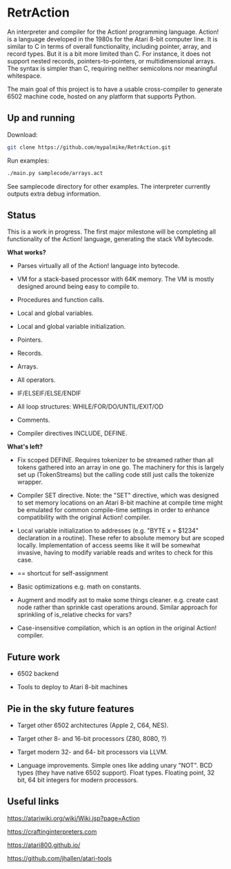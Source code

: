 # RetrAction

An interpreter and compiler for the Action! programming language. Action! is a language developed in the 1980s for the Atari 8-bit computer line. It is similar to C in terms of overall functionality, including pointer, array, and record types. But it is a bit more limited than C. For instance, it does not support nested records, pointers-to-pointers, or multidimensional arrays. The syntax is simpler than C, requiring neither semicolons nor meaningful whitespace.

The main goal of this project is to have a usable cross-compiler to generate 6502 machine code, hosted on any platform that supports Python.

## Up and running

Download:

```bash
git clone https://github.com/mypalmike/RetrAction.git
```

Run examples:

```bash
./main.py samplecode/arrays.act
```

See samplecode directory for other examples. The interpreter currently outputs extra debug information.

## Status

This is a work in progress. The first major milestone will be completing all functionality of the Action! language, generating the stack VM bytecode.

**What works?**

- Parses virtually all of the Action! language into bytecode.

- VM for a stack-based processor with 64K memory. The VM is mostly designed around being easy to compile to.

- Procedures and function calls.

- Local and global variables.

- Local and global variable initialization.

- Pointers.

- Records.

- Arrays.

- All operators.

- IF/ELSEIF/ELSE/ENDIF

- All loop structures: WHILE/FOR/DO/UNTIL/EXIT/OD

- Comments.

- Compiler directives INCLUDE, DEFINE.

**What's left?**

- Fix scoped DEFINE. Requires tokenizer to be streamed rather than all tokens gathered into an array in one go. The machinery for this is largely set up (TokenStreams) but the calling code still just calls the tokenize wrapper.

- Compiler SET directive. Note: the "SET" directive, which was designed to set memory locations on an Atari 8-bit machine at compile time might be emulated for common compile-time settings in order to enhance compatibility with the original Action! compiler.

- Local variable initialization to addresses (e.g. "BYTE x = $1234" declaration in a routine). These refer to absolute memory but are scoped locally. Implementation of access seems like it will be somewhat invasive, having to modify variable reads and writes to check for this case.

- == shortcut for self-assignment

- Basic optimizations e.g. math on constants.

- Augment and modify ast to make some things cleaner. e.g. create cast node rather than sprinkle cast operations around. Similar approach for sprinkling of is_relative checks for vars?

- Case-insensitive compilation, which is an option in the original Action! compiler.

## Future work

- 6502 backend

- Tools to deploy to Atari 8-bit machines

## Pie in the sky future features

- Target other 6502 architectures (Apple 2, C64, NES).

- Target other 8- and 16-bit processors (Z80, 8080, ?)

- Target modern 32- and 64- bit processors via LLVM.

- Language improvements. Simple ones like adding unary "NOT". BCD types (they have native 6502 support). Float types. Floating point, 32 bit, 64 bit integers for modern processors.

## Useful links

https://atariwiki.org/wiki/Wiki.jsp?page=Action

https://craftinginterpreters.com

https://atari800.github.io/

https://github.com/jhallen/atari-tools
